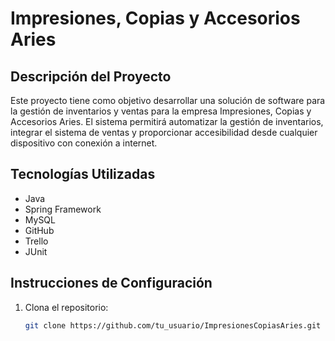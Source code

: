 # Impresiones, Copias y Accesorios Aries

## Descripción del Proyecto
Este proyecto tiene como objetivo desarrollar una solución de software para la gestión de inventarios y ventas para la empresa Impresiones, Copias y Accesorios Aries. El sistema permitirá automatizar la gestión de inventarios, integrar el sistema de ventas y proporcionar accesibilidad desde cualquier dispositivo con conexión a internet.

## Tecnologías Utilizadas
- Java
- Spring Framework
- MySQL
- GitHub
- Trello
- JUnit

## Instrucciones de Configuración
1. Clona el repositorio:
   ```bash
   git clone https://github.com/tu_usuario/ImpresionesCopiasAries.git
